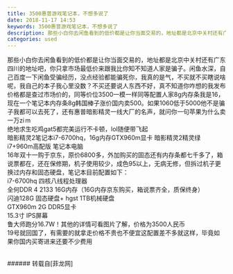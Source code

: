 ```yaml
---
title: 3500惠普游戏笔记本，不想多说了
date: 2018-11-17 14:53
keywords: 3500惠普游戏笔记本，不想多说了
description: 那些小白你去闲鱼看到的低价都是让你当面交易的，地址都是北京中关村还有广东四川的地址吧，你只拿市场最低价来跟我比你知不知道人家是骗子。闲鱼水深，自己百度一下闲鱼受骗经历，没点经验都能骗死你，我真的是气，不买就不买瞎说啥呢，我自己的本子我心里没数？不买还要说人东西不好，真不知道你咋想的我发布价格都是查过市场价的，同等价位3500一模一样同等配置人家8g内存条我是16，现在一个笔记本内存条8g韩国棒子涨价国内卖500。如果1060低于5000他不是骗子我都可以去死了，还有惠普暗影精灵一线大厂的名声，就问你一句苹果为什么卖一万zi m绝地求生吃鸡gat5都完美运行不卡顿，lol随便带飞起暗影精灵2笔记本i7-6700hq，16g内存GTX960m显卡 暗影精灵2精灵绿i7+960m高配版 笔记本电脑 16年双十一购于京东，原价6800多，外加购买的固态还有内存条都七千多了，箱说票都在，还在保修期，机子使用较少，成色95以上，无病无修，但拆过机子更换过内存和固态硬盘，笔记本目前配置如下：i7-6700hq 四核八线程处理器全何DDR 4 2133 16G内存（16G内存京东购买，箱说票齐全，质保终身）闪迪128G 固态硬盘+ hgst 1TB机械硬盘GTX960m 2G DDR5显卡15.3寸 IPS屏幕鲁大师跑分16.7W！其他的详情可看图片了解，价格为3500人民币19号就回国了，有需要的就拿走价格不贵也不便宜这配置差不多就这样，毕竟如果你国内买寄进来还要不少费用
categories: used
---
```

<td class="t_f" id="postmessage_2297588">

那些小白你去闲鱼看到的低价都是让你当面交易的，地址都是北京中关村还有广东四川的地址吧，你只拿市场最低价来跟我比你知不知道人家是骗子。闲鱼水深，自己百度一下闲鱼受骗经历，没点经验都能骗死你，我真的是气，不买就不买瞎说啥呢，我自己的本子我心里没数？不买还要说人东西不好，真不知道你咋想的我发布价格都是查过市场价的，同等价位3500一模一样同等配置人家8g内存条我是16，现在一个笔记本内存条8g韩国棒子涨价国内卖500。如果1060低于5000他不是骗子我都可以去死了，还有惠普暗影精灵一线大厂的名声，就问你一句苹果为什么卖一万zi m<br/>
绝地求生吃鸡gat5都完美运行不卡顿，lol随便带飞起<br/>
暗影精灵2笔记本i7-6700hq，16g内存GTX960m显卡 暗影精灵2精灵绿i7+960m高配版 笔记本电脑 <br/>
16年双十一购于京东，原价6800多，外加购买的固态还有内存条都七千多了，箱说票都在，还在保修期，机子使用较少，成色95以上，无病无修，但拆过机子更换过内存和固态硬盘，笔记本目前配置如下：<br/>
i7-6700hq 四核八线程处理器<br/>
全何DDR 4 2133 16G内存（16G内存京东购买，箱说票齐全，质保终身）<br/>
闪迪128G 固态硬盘+ hgst 1TB机械硬盘<br/>
GTX960m 2G DDR5显卡<br/>
15.3寸 IPS屏幕<br/>
鲁大师跑分16.7W！其他的详情可看图片了解，价格为3500人民币<br/>
19号就回国了，有需要的就拿走价格不贵也不便宜这配置差不多就这样，毕竟如果你国内买寄进来还要不少费用<br/>
<img alt="" border="0" class="zoom" data-cf-modified-0374e7aaf47d4be75ace97af-="" file="http://www.flw.ph/data/appbyme/upload/image/201811/17/FtMIL1s6MlfS.jpg" id="aimg_Scn7B" lazyloadthumb="1" onclick="" onmouseover="" src="http://www.flw.ph/data/appbyme/upload/image/201811/17/FtMIL1s6MlfS.jpg"/><br/>
<br/>
</td>
###### 转载自[菲龙网]